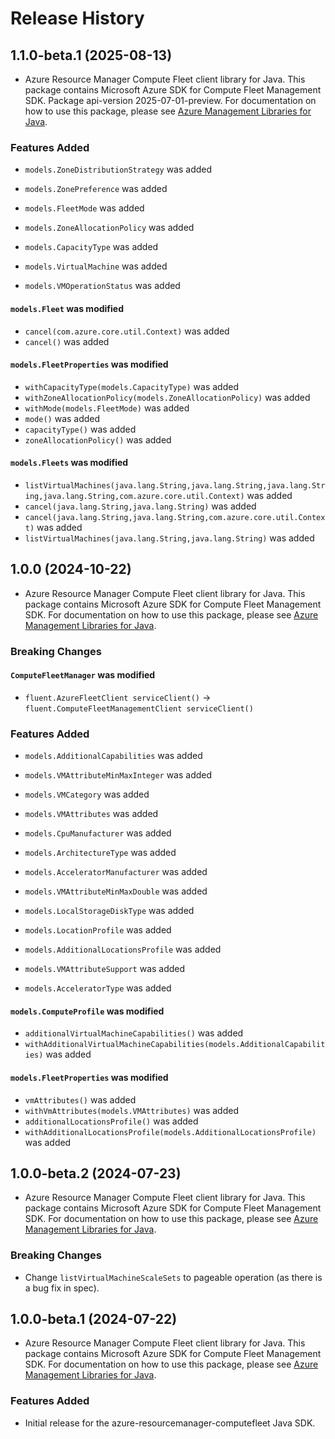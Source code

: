 # Release History

## 1.1.0-beta.1 (2025-08-13)

- Azure Resource Manager Compute Fleet client library for Java. This package contains Microsoft Azure SDK for Compute Fleet Management SDK.  Package api-version 2025-07-01-preview. For documentation on how to use this package, please see [Azure Management Libraries for Java](https://aka.ms/azsdk/java/mgmt).

### Features Added

* `models.ZoneDistributionStrategy` was added

* `models.ZonePreference` was added

* `models.FleetMode` was added

* `models.ZoneAllocationPolicy` was added

* `models.CapacityType` was added

* `models.VirtualMachine` was added

* `models.VMOperationStatus` was added

#### `models.Fleet` was modified

* `cancel(com.azure.core.util.Context)` was added
* `cancel()` was added

#### `models.FleetProperties` was modified

* `withCapacityType(models.CapacityType)` was added
* `withZoneAllocationPolicy(models.ZoneAllocationPolicy)` was added
* `withMode(models.FleetMode)` was added
* `mode()` was added
* `capacityType()` was added
* `zoneAllocationPolicy()` was added

#### `models.Fleets` was modified

* `listVirtualMachines(java.lang.String,java.lang.String,java.lang.String,java.lang.String,com.azure.core.util.Context)` was added
* `cancel(java.lang.String,java.lang.String)` was added
* `cancel(java.lang.String,java.lang.String,com.azure.core.util.Context)` was added
* `listVirtualMachines(java.lang.String,java.lang.String)` was added

## 1.0.0 (2024-10-22)

- Azure Resource Manager Compute Fleet client library for Java. This package contains Microsoft Azure SDK for Compute Fleet Management SDK. For documentation on how to use this package, please see [Azure Management Libraries for Java](https://aka.ms/azsdk/java/mgmt).

### Breaking Changes

#### `ComputeFleetManager` was modified

* `fluent.AzureFleetClient serviceClient()` -> `fluent.ComputeFleetManagementClient serviceClient()`

### Features Added

* `models.AdditionalCapabilities` was added

* `models.VMAttributeMinMaxInteger` was added

* `models.VMCategory` was added

* `models.VMAttributes` was added

* `models.CpuManufacturer` was added

* `models.ArchitectureType` was added

* `models.AcceleratorManufacturer` was added

* `models.VMAttributeMinMaxDouble` was added

* `models.LocalStorageDiskType` was added

* `models.LocationProfile` was added

* `models.AdditionalLocationsProfile` was added

* `models.VMAttributeSupport` was added

* `models.AcceleratorType` was added

#### `models.ComputeProfile` was modified

* `additionalVirtualMachineCapabilities()` was added
* `withAdditionalVirtualMachineCapabilities(models.AdditionalCapabilities)` was added

#### `models.FleetProperties` was modified

* `vmAttributes()` was added
* `withVmAttributes(models.VMAttributes)` was added
* `additionalLocationsProfile()` was added
* `withAdditionalLocationsProfile(models.AdditionalLocationsProfile)` was added

## 1.0.0-beta.2 (2024-07-23)

- Azure Resource Manager Compute Fleet client library for Java. This package contains Microsoft Azure SDK for Compute Fleet Management SDK. For documentation on how to use this package, please see [Azure Management Libraries for Java](https://aka.ms/azsdk/java/mgmt).

### Breaking Changes

* Change `listVirtualMachineScaleSets` to pageable operation (as there is a bug fix in spec). 

## 1.0.0-beta.1 (2024-07-22)

- Azure Resource Manager Compute Fleet client library for Java. This package contains Microsoft Azure SDK for Compute Fleet Management SDK. For documentation on how to use this package, please see [Azure Management Libraries for Java](https://aka.ms/azsdk/java/mgmt).

### Features Added

- Initial release for the azure-resourcemanager-computefleet Java SDK.
